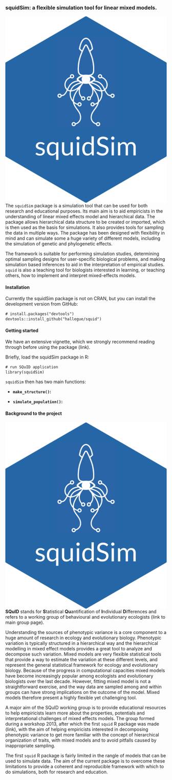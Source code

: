 ### squidSim: a flexible simulation tool for linear mixed models.

<!-- [![CRAN_Status_Badge](https://www.r-pkg.org/badges/version/squid)](https://cran.r-project.org/package=squid)
[![Build
Status](https://travis-ci.org/squid-group/squid.svg?branch=master)](https://travis-ci.org/squid-group/squid)
[![Downloads](http://cranlogs.r-pkg.org/badges/squid?color=brightgreen)](https://cran.rstudio.com/package=squid)
[![total
downloads](http://cranlogs.r-pkg.org/badges/grand-total/squid)](http://cranlogs.r-pkg.org/badges/grand-total/squid) -->

<img id='logo' src='./man/pictures/squidSim_blue.png' align='left' alt='' style='padding-right:20px;'>

The `squidSim` package is a simulation tool that can be used for both research and educational purposes. Its main aim is to aid empiricists in the understanding of linear mixed effects model and hierarchical data. The package allows hierarchical data structure to be created or imported, which is then used as the basis for simulations. It also provides tools for sampling the data in multiple ways. The package has been designed with flexibility in mind and can simulate some a huge variety of different models, including the simulation of genetic and phylogenetic effects. 

The framework is suitable for performing simulation studies, determining optimal sampling designs for user-specific biological problems, and making simulation based inferences to aid in the interpretation of empirical studies. `squid` is also a teaching tool for biologists interested in learning, or teaching others, how to implement and interpret mixed-effects models.
<!-- Second, `squid` offers research opportunities to those who are already familiar with mixed-effects models, as `squid` enables the generation of datasets that users may download and use for a range of simulation-based statistical analyses such as power and sensitivity analysis of multilevel and multivariate data.
 -->


#### Installation

Currently the squidSim package is not on CRAN, but you can install the development version from GitHub:

    # install.packages("devtools")
    devtools::install_github("hallegue/squid")


#### Getting started

We have an extensive vignette, which we strongly recommend reading through before using the package (link).

Briefly, load the squidSim package in R: 

    # run SQuID application
    library(squidSim)

`squidSim` then has two main functions:

-   **`make_structure()`:** 

-   **`simulate_population()`:** 



#### Background to the project

<img id='logo' src='./man/pictures/squidSim_blue.png' align='left' alt='' style='padding-right:20px;'>

**SQuID** stands for **S**tatistical **Qu**antification of **I**ndividual **D**ifferences and refers to a working group of behavioural and evolutionary ecologists (link to main group page).

Understanding the sources of phenotypic variance is a core component to a huge amount of research in ecology and evolutionary biology. Phenotypic variation is typically structured in a hierarchical way and the hierarchical modelling in mixed effect models provides a great tool to analyze and decompose such variation. Mixed models are very flexible statistical tools that provide a way to estimate the variation at these different levels, and represent the general statistical framework for ecology and evolutionary biology. Because of the progress in computational capacities mixed models have become increasingly popular among ecologists and evolutionary biologists over the last decade. However, fitting mixed model is not a straightforward exercise, and the way data are sampled among and within groups can have strong implications on the outcome of the model. Mixed models therefore present a highly flexible yet challenging tool.

A major aim of the SQuID working group is to provide educational resources to help empiricists learn more about the properties, potentials and interpretational challenges of mixed effects models. The group formed during a workshop 2013, after which the first `squid` R package was made (link), with the aim of helping empiricists interested in decomposing phenotypic variance to get more familiar with the concept of hierarchical organization of traits, with mixed models and to avoid pitfalls caused by inappropriate sampling.

The first `squid` R package is fairly limited in the rangle of models that can be used to simulate data. The aim of the current package is to overcome these limitations to provide a coherent and reproducible framework with which to do simulations, both for research and education. 



